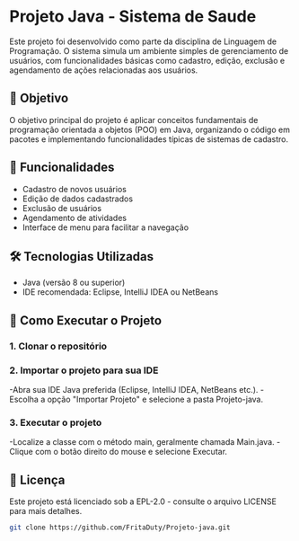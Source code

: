 # Projeto Java - Sistema de Saude 

Este projeto foi desenvolvido como parte da disciplina de Linguagem de Programação. O sistema simula um ambiente simples de gerenciamento de usuários, com funcionalidades básicas como cadastro, edição, exclusão e agendamento de ações relacionadas aos usuários.

## 📌 Objetivo

O objetivo principal do projeto é aplicar conceitos fundamentais de programação orientada a objetos (POO) em Java, organizando o código em pacotes e implementando funcionalidades típicas de sistemas de cadastro.

## 🔧 Funcionalidades

- Cadastro de novos usuários
- Edição de dados cadastrados
- Exclusão de usuários
- Agendamento de atividades
- Interface de menu para facilitar a navegação

## 🛠️ Tecnologias Utilizadas

- Java (versão 8 ou superior)
- IDE recomendada: Eclipse, IntelliJ IDEA ou NetBeans

## 🚀 Como Executar o Projeto

### 1. Clonar o repositório

### 2. Importar o projeto para sua IDE

-Abra sua IDE Java preferida (Eclipse, IntelliJ IDEA, NetBeans etc.).
-Escolha a opção "Importar Projeto" e selecione a pasta Projeto-java.

### 3. Executar o projeto
-Localize a classe com o método main, geralmente chamada Main.java.
-Clique com o botão direito do mouse e selecione Executar.

## 📝 Licença

Este projeto está licenciado sob a EPL-2.0 - consulte o arquivo LICENSE para mais detalhes.

```bash
git clone https://github.com/FritaDuty/Projeto-java.git
